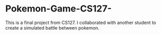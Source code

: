 # Pokemon-Game-CS127-
This is a final project from CS127. I collaborated with another student to create a simulated battle between pokemon. 
